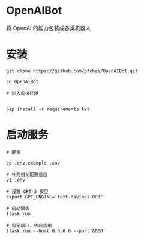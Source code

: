 # OpenAIBot

将 OpenAI 的能力包装成各类机器人


# 安装

```
git clone https://github.com/pfchai/OpenAIBot.git

cd OpenAIBot

# 进入虚拟环境


pip install -r requirements.txt
```


# 启动服务

```
# 配置

cp .env.example .env

# 补充相关配置信息
vi .env

# 设置 GPT-3 模型
export GPT_ENGINE='text-davinci-003'

# 启动服务
flask run

# 指定端口，外网可用
flask run --host 0.0.0.0 --port 8000
```
